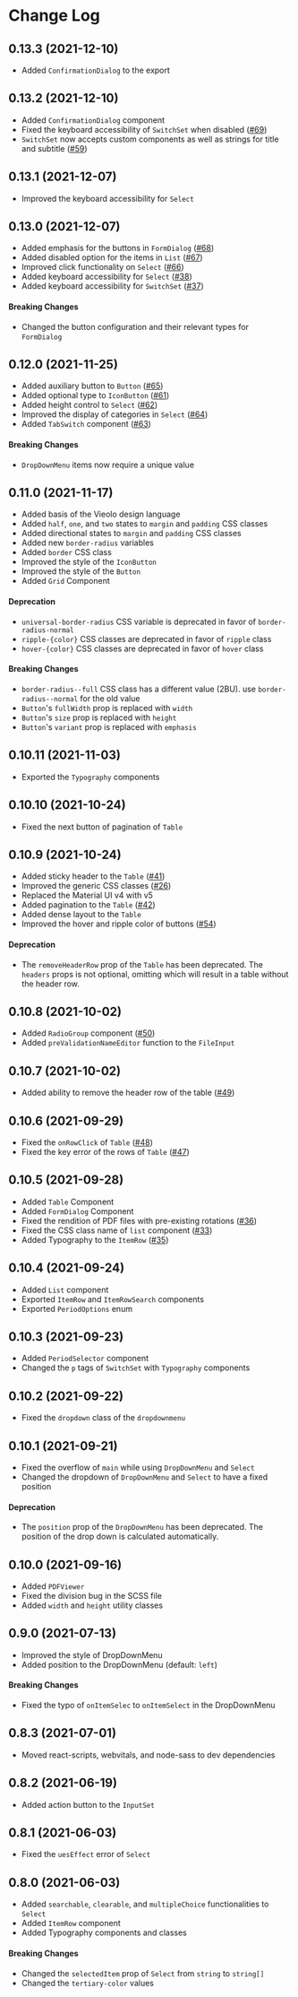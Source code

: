 # Change Log

## 0.13.3 (2021-12-10)
- Added `ConfirmationDialog` to the export

## 0.13.2 (2021-12-10)
- Added `ConfirmationDialog` component
- Fixed the keyboard accessibility of `SwitchSet` when disabled ([#69](https://github.com/Vieolo/vieolo-ui/issues/69))
- `SwitchSet` now accepts custom components as well as strings for title and subtitle ([#59](https://github.com/Vieolo/vieolo-ui/issues/59))

## 0.13.1 (2021-12-07)
- Improved the keyboard accessibility for `Select`

## 0.13.0 (2021-12-07)
- Added emphasis for the buttons in `FormDialog` ([#68](https://github.com/Vieolo/vieolo-ui/issues/68))
- Added disabled option for the items in `List` ([#67](https://github.com/Vieolo/vieolo-ui/issues/67))
- Improved click functionality on `Select` ([#66](https://github.com/Vieolo/vieolo-ui/issues/66))
- Added keyboard accessibility for `Select` ([#38](https://github.com/Vieolo/vieolo-ui/issues/38))
- Added keyboard accessibility for `SwitchSet` ([#37](https://github.com/Vieolo/vieolo-ui/issues/37))

#### Breaking Changes
- Changed the button configuration and their relevant types for `FormDialog`

## 0.12.0 (2021-11-25)
- Added auxiliary button to `Button` ([#65](https://github.com/Vieolo/vieolo-ui/issues/65))
- Added optional type to `IconButton` ([#61](https://github.com/Vieolo/vieolo-ui/issues/61))
- Added height control to `Select` ([#62](https://github.com/Vieolo/vieolo-ui/issues/62))
- Improved the display of categories in `Select` ([#64](https://github.com/Vieolo/vieolo-ui/issues/64))
- Added `TabSwitch` component ([#63](https://github.com/Vieolo/vieolo-ui/issues/63))

#### Breaking Changes
- `DropDownMenu` items now require a unique value

## 0.11.0 (2021-11-17)
- Added basis of the Vieolo design language
- Added `half`, `one`, and `two` states to `margin` and `padding` CSS classes
- Added directional states to `margin` and `padding` CSS classes
- Added new `border-radius` variables
- Added `border` CSS class
- Improved the style of the `IconButton`
- Improved the style of the `Button`
- Added `Grid` Component

#### Deprecation
- `universal-border-radius` CSS variable is deprecated in favor of `border-radius-normal`
- `ripple-{color}` CSS classes are deprecated in favor of `ripple` class
- `hover-{color}` CSS classes are deprecated in favor of `hover` class 

#### Breaking Changes
- `border-radius--full` CSS class has a different value (2BU). use `border-radius--normal` for the old value
- `Button`'s `fullWidth` prop is replaced with `width`
- `Button`'s `size` prop is replaced with `height`
- `Button`'s `variant` prop is replaced with `emphasis`

## 0.10.11 (2021-11-03)

- Exported the `Typography` components

## 0.10.10 (2021-10-24)

- Fixed the next button of pagination of `Table`

## 0.10.9 (2021-10-24)

- Added sticky header to the `Table` ([#41](https://github.com/Vieolo/vieolo-ui/issues/41))
- Improved the generic CSS classes ([#26](https://github.com/Vieolo/vieolo-ui/issues/26))
- Replaced the Material UI v4 with v5
- Added pagination to the `Table` ([#42](https://github.com/Vieolo/vieolo-ui/issues/42))
- Added dense layout to the `Table`
- Improved the hover and ripple color of buttons ([#54](https://github.com/Vieolo/vieolo-ui/issues/54))

#### Deprecation
- The `removeHeaderRow` prop of the `Table` has been deprecated. The `headers` props is not optional, omitting which will result in a table without the header row.

## 0.10.8 (2021-10-02)

- Added `RadioGroup` component ([#50](https://github.com/Vieolo/vieolo-ui/issues/50))
- Added `preValidationNameEditor` function to the `FileInput`

## 0.10.7 (2021-10-02)

- Added ability to remove the header row of the table ([#49](https://github.com/Vieolo/vieolo-ui/issues/49))

## 0.10.6 (2021-09-29)

- Fixed the `onRowClick` of `Table` ([#48](https://github.com/Vieolo/vieolo-ui/issues/48))
- Fixed the key error of the rows of `Table` ([#47](https://github.com/Vieolo/vieolo-ui/issues/47))

## 0.10.5 (2021-09-28)

- Added `Table` Component
- Added `FormDialog` Component
- Fixed the rendition of PDF files with pre-existing rotations ([#36](https://github.com/Vieolo/vieolo-ui/issues/36))
- Fixed the CSS class name of `list` component ([#33](https://github.com/Vieolo/vieolo-ui/issues/33))
- Added Typography to the `ItemRow` ([#35](https://github.com/Vieolo/vieolo-ui/issues/35))

## 0.10.4 (2021-09-24)

- Added `List` component
- Exported `ItemRow` and `ItemRowSearch` components
- Exported `PeriodOptions` enum

## 0.10.3 (2021-09-23)

- Added `PeriodSelector` component
- Changed the `p` tags of `SwitchSet` with `Typography` components

## 0.10.2 (2021-09-22)

- Fixed the `dropdown` class of the `dropdownmenu`

## 0.10.1 (2021-09-21)

- Fixed the overflow of `main` while using `DropDownMenu` and `Select`
- Changed the dropdown of `DropDownMenu` and `Select` to have a fixed position

#### Deprecation
- The `position` prop of the `DropDownMenu` has been deprecated. The position of the drop down is calculated automatically.

## 0.10.0 (2021-09-16)

- Added `PDFViewer`
- Fixed the division bug in the SCSS file
- Added `width` and `height` utility classes

## 0.9.0 (2021-07-13)

- Improved the style of DropDownMenu
- Added position to the DropDownMenu (default: `left`)

#### Breaking Changes
- Fixed the typo of `onItemSelec` to `onItemSelect` in the DropDownMenu

## 0.8.3 (2021-07-01)

- Moved react-scripts, webvitals, and node-sass to dev dependencies


## 0.8.2 (2021-06-19)

- Added action button to the `InputSet`


## 0.8.1 (2021-06-03)

- Fixed the `uesEffect` error of `Select`


## 0.8.0 (2021-06-03)

- Added `searchable`, `clearable`, and `multipleChoice` functionalities to `Select`
- Added `ItemRow` component
- Added Typography components and classes

#### Breaking Changes
- Changed the `selectedItem` prop of `Select` from `string` to `string[]` 
- Changed the `tertiary-color` values